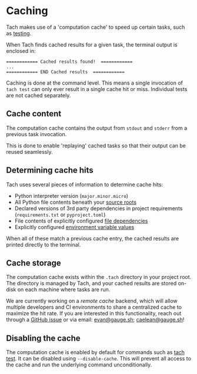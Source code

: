 # Caching

Tach makes use of a 'computation cache' to speed up certain tasks, such as [testing](commands.md#tach-test).

When Tach finds cached results for a given task, the terminal output is enclosed in:

```
============ Cached results found!  ============
...
============ END Cached results  ============
```

Caching is done at the command level. This means a single invocation of `tach test` can only ever result in a single cache hit or miss. Individual tests are not cached separately.

## Cache content

The computation cache contains the output from `stdout` and `stderr` from a previous task invocation.

This is done to enable 'replaying' cached tasks so that their output can be reused seamlessly.

## Determining cache hits

Tach uses several pieces of information to determine cache hits:

- Python interpreter version (`major.minor.micro`)
- All Python file contents beneath your [source roots](configuration.md#source-roots)
- Declared versions of 3rd party dependencies in project requirements (`requirements.txt` or `pyproject.toml`)
- File contents of explicitly configured [file dependencies](configuration.md#cache)
- Explicitly configured [environment variable values](configuration.md#cache)

When all of these match a previous cache entry, the cached results are printed directly to the terminal.

## Cache storage

The computation cache exists within the `.tach` directory in your project root. The directory is managed by Tach, and your cached results are stored on-disk on each machine where tasks are run.

We are currently working on a _remote cache_ backend, which will allow multiple developers and CI environments to share a centralized cache to maximize the hit rate. If you are interested in this functionality, reach out through a [GitHub issue](https://github.com/gauge-sh/tach/issues) or via email: [evan@gauge.sh](mailto://evan@gauge.sh); [caelean@gauge.sh](mailto://caelean@gauge.sh)!

## Disabling the cache

The computation cache is enabled by default for commands such as [tach test](commands.md#tach-test). It can be disabled using `--disable-cache`. This will prevent all access to the cache and run the underlying command unconditionally.
